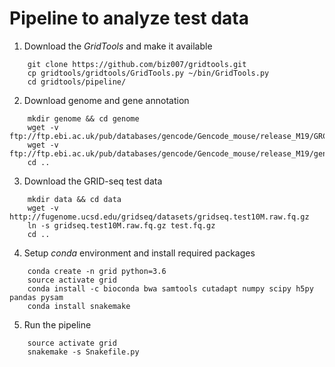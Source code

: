 # Pipeline to analyze test data

1. Download the *GridTools* and make it available
```
    git clone https://github.com/biz007/gridtools.git
    cp gridtools/gridtools/GridTools.py ~/bin/GridTools.py
    cd gridtools/pipeline/
```

2. Download genome and gene annotation
```
    mkdir genome && cd genome
    wget -v ftp://ftp.ebi.ac.uk/pub/databases/gencode/Gencode_mouse/release_M19/GRCm38.primary_assembly.genome.fa.gz
    wget -v ftp://ftp.ebi.ac.uk/pub/databases/gencode/Gencode_mouse/release_M19/gencode.vM19.annotation.gtf.gz
    cd ..
```

3. Download the GRID-seq test data
```
    mkdir data && cd data
    wget -v http://fugenome.ucsd.edu/gridseq/datasets/gridseq.test10M.raw.fq.gz
    ln -s gridseq.test10M.raw.fq.gz test.fq.gz
    cd ..
```

4. Setup *conda* environment and install required packages
```
    conda create -n grid python=3.6
    source activate grid
    conda install -c bioconda bwa samtools cutadapt numpy scipy h5py pandas pysam
    conda install snakemake
```

5. Run the pipeline
```
    source activate grid
    snakemake -s Snakefile.py
```

